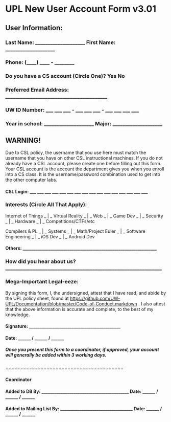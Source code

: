 # UPL New User Account Form v3.01

## User Information:
### Last Name: ____________________   First Name: ____________________
### Phone: (____) ____ - ________
### Do you have a CS account (Circle One)? Yes   No 
### Preferred Email Address: _________________________________________
### UW ID Number: ___ ___ ___ - ___ ___ ___ - ___ ___ ___ ___ 
### Year in school: ____________________   Major: ____________________

## WARNING!
Due to CSL policy, the username that you use here must match the username that you have on other CSL instructional machines. If you do not already have a CSL account, please create one before filling out this form. Your CSL account is the account the department gives you when you enroll into a CS class. It is the username/password combination used to get into the other computer labs.

#### CSL Login: ___ ___ ___ ___ ___ ___ ___ ___ ___ ___ ___ ___ ___ ___ ___ ___

### Interests (Circle All That Apply):
Internet of Things _  |  _ Virtual Reality  _  |  _  Web  _  |  _  Game Dev  _  |  _  Security  _  |  _  Hardware  _  |  _  Competitions/CTFs/etc

Compilers & PL  _  |  _  Systems  _  |  _  Math/Project Euler  _  |  _  Software Engineering  _  |  _  iOS Dev  _  |  _  Android Dev

#### Others: _______________________________________________________________

### How did you hear about us? _______________________________________________________________

### Mega-Important Legal-eeze:
By signing this form, I, the undersigned, attest that I have read, and abide by the UPL policy sheet, found at https://github.com/UW-UPL/Documentation/blob/master/Code-of-Conduct.markdown . I also attest that the above information is accurate and complete, to the best of my knowledge.

#### Signature: ___________________________________________
#### Date: ______ / ______ / ______ 

##### Once you present this form to a coordinator, if approved, your account will generally be added within 3 working days.

========================================
#### Coordinator
#### Added to DB By: _________________________________________   Date: ______ / ______ / ______
#### Added to Mailing List By: __________________________________   Date: ______ / ______ / ______

